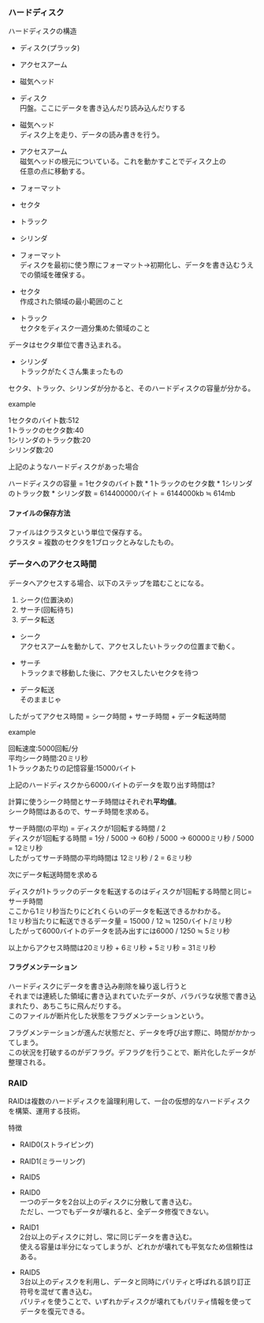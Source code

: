 ### ハードディスク

ハードディスクの構造  

- ディスク(プラッタ)
- アクセスアーム
- 磁気ヘッド

- ディスク  
円盤。ここにデータを書き込んだり読み込んだりする  

- 磁気ヘッド  
ディスク上を走り、データの読み書きを行う。  

- アクセスアーム  
磁気ヘッドの根元についている。これを動かすことでディスク上の  
任意の点に移動する。  

- フォーマット
- セクタ
- トラック
- シリンダ

- フォーマット  
ディスクを最初に使う際にフォーマット->初期化し、データを書き込むうえでの領域を確保する。  

- セクタ  
作成された領域の最小範囲のこと  

- トラック  
セクタをディスク一週分集めた領域のこと  

データはセクタ単位で書き込まれる。  

- シリンダ  
トラックがたくさん集まったもの

セクタ、トラック、シリンダが分かると、そのハードディスクの容量が分かる。  

example

1セクタのバイト数:512  
1トラックのセクタ数:40  
1シリンダのトラック数:20  
シリンダ数:20

上記のようなハードディスクがあった場合

ハードディスクの容量 = 1セクタのバイト数 * 1トラックのセクタ数 * 1シリンダのトラック数 * シリンダ数
= 614400000バイト = 6144000kb ≒ 614mb

#### ファイルの保存方法

ファイルはクラスタという単位で保存する。  
クラスタ = 複数のセクタを1ブロックとみなしたもの。  


### データへのアクセス時間

データへアクセスする場合、以下のステップを踏むことになる。  

1. シーク(位置決め)  
2. サーチ(回転待ち)  
3. データ転送  

- シーク  
アクセスアームを動かして、アクセスしたいトラックの位置まで動く。  

- サーチ  
トラックまで移動した後に、アクセスしたいセクタを待つ  

- データ転送  
そのままじゃ


したがってアクセス時間 = シーク時間 + サーチ時間 + データ転送時間


example

回転速度:5000回転/分  
平均シーク時間:20ミリ秒  
1トラックあたりの記憶容量:15000バイト  

上記のハードディスクから6000バイトのデータを取り出す時間は?  

計算に使うシーク時間とサーチ時間はそれぞれ<b>平均値</b>。  
シーク時間はあるので、サーチ時間を求める。  

サーチ時間(の平均) = ディスクが1回転する時間 / 2  
ディスクが1回転する時間 = 1分 / 5000 -> 60秒 / 5000 -> 60000ミリ秒 / 5000 = 12ミリ秒  
したがってサーチ時間の平均時間は 12ミリ秒 / 2 = 6ミリ秒  

次にデータ転送時間を求める  

ディスクが1トラックのデータを転送するのはディスクが1回転する時間と同じ=サーチ時間  
ここから1ミリ秒当たりにどれくらいのデータを転送できるかわかる。  
1ミリ秒当たりに転送できるデータ量 = 15000 / 12 ≒ 1250バイト/ミリ秒  
したがって6000バイトのデータを読み出すには6000 / 1250 ≒ 5ミリ秒  

以上からアクセス時間は20ミリ秒 + 6ミリ秒 + 5ミリ秒 = 31ミリ秒


#### フラグメンテーション

ハードディスクにデータを書き込み削除を繰り返し行うと  
それまでは連続した領域に書き込まれていたデータが、バラバラな状態で書き込まれたり、あちこちに飛んだりする。  
このファイルが断片化した状態をフラグメンテーションという。  

フラグメンテーションが進んだ状態だと、データを呼び出す際に、時間がかかってしまう。  
この状況を打破するのがデフラグ。デフラグを行うことで、断片化したデータが整理される。  

### RAID

RAIDは複数のハードディスクを論理利用して、一台の仮想的なハードディスクを構築、運用する技術。  

特徴  

- RAID0(ストライピング)  
- RAID1(ミラーリング)  
- RAID5


- RAID0  
一つのデータを2台以上のディスクに分散して書き込む。  
ただし、一つでもデータが壊れると、全データ修復できない。  

- RAID1  
2台以上のディスクに対し、常に同じデータを書き込む。  
使える容量は半分になってしまうが、どれかが壊れても平気なため信頼性はある。  

- RAID5  
3台以上のディスクを利用し、データと同時にパリティと呼ばれる誤り訂正符号を混ぜて書き込む。  
パリティを使うことで、いずれかディスクが壊れてもパリティ情報を使ってデータを復元できる。

 
